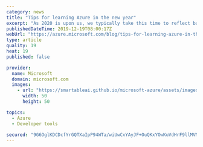 ```yaml
---
category: news
title: "Tips for learning Azure in the new year"
excerpt: "As 2020 is upon us, we typically take this time to reflect back on the current year’s achievements (and challenges) and begin planning for the next year. "
publishedDateTime: 2019-12-19T08:00:17Z
webUrl: "https://azure.microsoft.com/blog/tips-for-learning-azure-in-the-new-year/"
type: article
quality: 19
heat: 19
published: false

provider:
  name: Microsoft
  domain: microsoft.com
  images:
    - url: "https://smartableai.github.io/microsoft-azure/assets/images/organizations/microsoft.com-50x50.jpg"
      width: 50
      height: 50

topics:
  - Azure
  - Developer tools

secured: "9G6OglKDCDcfYrGQTXaIpP94WTa/wiUwCxYAyJF+OuQKxYOwKuVdHrF9llMVMoxAwiuydE3CxRmW+R0/mKHrdpdDRUKdmQN4Z5O0yut32dwYGajQi1K2oVeKcnBVcUt/TVIatmXBKV6KNpy7Kpa84ZUoXChVaOMlRwCQOtXR9Y/QsUUHLSbXPw1+UAPo978Jrqdo6vq+1+IJUEz83TlehNbeh5Qj0SIVc59c+O4fhz3N9f3QRZkMpWbI+B8QwAH1TWx2/HX4G2Zyy22KWpqrZSIpv8EAkewbI5FurBL9mbWt9SxacwgJnNeOoVHZ81c0sKFrDHjLwEdgF4SmBGzqyQ==;LIv9T2mEJabiFAZua12NmQ=="
---
```


